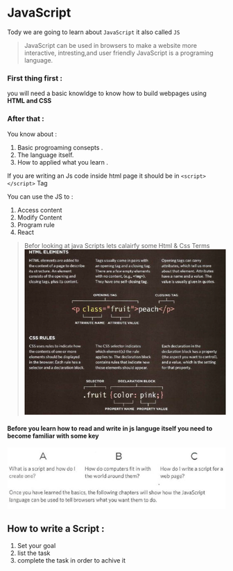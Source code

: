 # JavaScript 

Tody we are going to learn about `JavaScript` it also called `JS`

> JavaScript can be used in browsers to make a website more interactive,
intresting,and user friendly
> JavaScript is a programing language.

### First thing first :
 you will need a basic knowldge to know how to build webpages using **HTML and CSS**

### After that :
You know about :
1. Basic progroaming consepts .
2. The language itself.
3.  How to applied what you learn .


If you are writing an Js code inside html page it should be in `<script></script>` Tag 

You can use the JS to :
1. Access content 
1. Modify Content 
1. Program rule 
1. React 

> Befor looking at java Scripts lets calairfy some Html & Css Terms 
![html&Css](html_css.png)


 #### Before you learn how to read and write in js languge itself you need to become familiar with some key 
![key](js1.png)


## How to write a Script :
1. Set your goal 
2. list the task 
3. complete the task in order to achive it 


